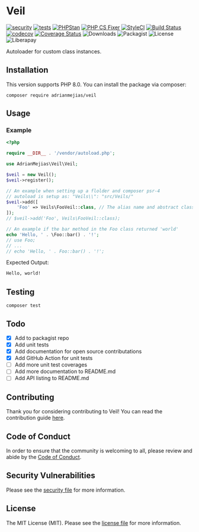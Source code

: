 # Veil

[![security](https://github.com/adrianmejias/veil/actions/workflows/security.yml/badge.svg)](https://github.com/adrianmejias/veil/actions/workflows/security.yml) [![tests](https://github.com/adrianmejias/veil/actions/workflows/tests.yml/badge.svg)](https://github.com/adrianmejias/veil/actions/workflows/tests.yml) [![PHPStan](https://github.com/adrianmejias/veil/actions/workflows/phpstan.yml/badge.svg)](https://github.com/adrianmejias/veil/actions/workflows/phpstan.yml) [![PHP CS Fixer](https://github.com/adrianmejias/veil/actions/workflows/php-cs-fixer.yml/badge.svg)](https://github.com/adrianmejias/veil/actions/workflows/php-cs-fixer.yml) [![StyleCI](https://github.styleci.io/repos/394644917/shield?branch=main)](https://github.styleci.io/repos/394644917?branch=main) [![Build Status](https://travis-ci.com/adrianmejias/veil.svg?branch=main)](https://travis-ci.com/adrianmejias/veil) [![codecov](https://codecov.io/gh/adrianmejias/veil/branch/main/graph/badge.svg?token=P087FQPJ65)](https://codecov.io/gh/adrianmejias/veil) [![Coverage Status](https://coveralls.io/repos/github/adrianmejias/veil/badge.svg?branch=main)](https://coveralls.io/github/adrianmejias/veil?branch=main) ![Downloads](https://img.shields.io/packagist/dt/adrianmejias/veil) ![Packagist](https://img.shields.io/packagist/v/adrianmejias/veil) ![License](https://img.shields.io/packagist/l/adrianmejias/veil) ![Liberapay](https://img.shields.io/liberapay/patrons/adrianmejias.svg?logo=liberapay)

Autoloader for custom class instances.

## Installation

This version supports PHP 8.0. You can install the package via composer:

`composer require adrianmejias/veil`

## Usage

### Example
```php
<?php

require __DIR__ . '/vendor/autoload.php';

use AdrianMejias\Veil\Veil;

$veil = new Veil();
$veil->register();

// An example when setting up a flolder and composer psr-4
// autoload is setup as: "Veils\\": "src/Veils/"
$veil->add([
    'Foo' => Veils\FooVeil::class, // The alias name and abstract class to alias against.
]);
// $veil->add('Foo', Veils\FooVeil::class);

// An example if the bar method in the Foo class returned 'world'
echo 'Hello, ' . \Foo::bar() . '!';
// use Foo;
// ...
// echo 'Hello, ' . Foo::bar() . '!';
```

Expected Output:
```html
Hello, world!
```

## Testing

`composer test`

## Todo

- [x] Add to packagist repo
- [x] Add unit tests
- [x] Add documentation for open source contributations
- [x] Add GitHub Action for unit tests
- [ ] Add more unit test coverages
- [ ] Add more documentation to README.md
- [ ] Add API listing to README.md

## Contributing

Thank you for considering contributing to Veil! You can read the contribution guide [here](.github/CONTRIBUTING.md).

## Code of Conduct

In order to ensure that the community is welcoming to all, please review and abide by the [Code of Conduct](.github/CODE_OF_CONDUCT.md).

## Security Vulnerabilities

Please see the [security file](SECURITY.md) for more information.

## License

The MIT License (MIT). Please see the [license file](LICENSE.md) for more information.
